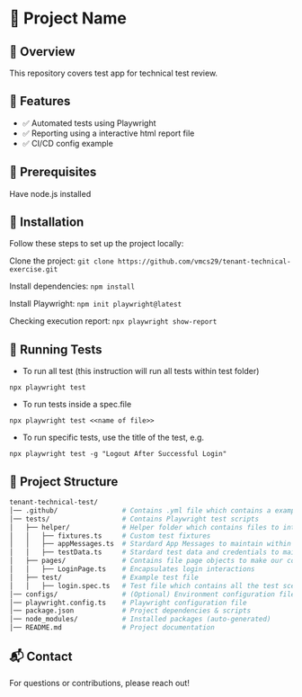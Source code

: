 
# 📌 Project Name

## 📖 Overview
This repository covers test app for technical test review.

## 🚀 Features
- ✅ Automated tests using Playwright
- ✅ Reporting using a interactive html report file
- ✅ CI/CD config example 

## 🔧 Prerequisites
Have node.js installed

## 🔧 Installation
Follow these steps to set up the project locally:

Clone the project: 
`git clone https://github.com/vmcs29/tenant-technical-exercise.git`

Install dependencies: 
`npm install`

Install Playwright: 
`npm init playwright@latest`

Checking execution report: 
`npx playwright show-report`

## 🧪 Running Tests
- To run all test (this instruction will run all tests within test folder)


`npx playwright test`

- To run  tests inside a spec.file 

`npx playwright test <<name of file>>`

- To run specific tests, use the title of the test, e.g.

`npx playwright test -g "Logout After Successful Login"`


## 📂 Project Structure
```sh
tenant-technical-test/
│── .github/                # Contains .yml file which contains a example configuration to integrate this into a CI/CD pipeline
│── tests/                  # Contains Playwright test scripts
│   ├── helper/             # Helper folder which contains files to introduce into our tests.
│   │   ├── fixtures.ts     # Custom test fixtures
│   │   ├── appMessages.ts  # Stardard App Messages to maintain within the same file.
│   │   ├── testData.ts     # Stardard test data and credentials to maintain within the same file.
│   ├── pages/              # Contains file page objects to make our code more reusable and scalable as Page Object Model (POM) files
│   │   ├── LoginPage.ts    # Encapsulates login interactions
│   ├── test/               # Example test file
│   │   ├── login.spec.ts   # Test file which contains all the test scenarios
│── configs/                # (Optional) Environment configuration files
│── playwright.config.ts    # Playwright configuration file
│── package.json            # Project dependencies & scripts
│── node_modules/           # Installed packages (auto-generated)
│── README.md               # Project documentation
```

## 📬 Contact
For questions or contributions, please reach out!